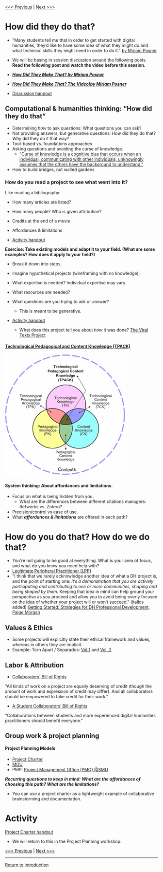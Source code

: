 
[<<< Previous](DH.md) | [Next >>>](continue.md) 

# How did they do that? 

* "Many students tell me that in order to get started with digital humanities, they’d like to have some idea of what they might do and what technical skills they might need in order to do it." [by Miriam Posner](http://miriamposner.com/blog/how-did-they-make-that/)

* We will be basing in session discussion around the following posts. **Read the following post and watch the video before this session.**
* ***[How Did They Make That? by Miriam Posner](https://miriamposner.com/blog/how-did-they-make-that/)***
*  ***[How Did They Make That? The Video!by Miriam Posner](http://miriamposner.com/blog/how-did-they-make-that-the-video/)*** 
* [Discussion handout](https://github.com/SouthernMethodistUniversity/intro/blob/master/sections/how-handout.pdf)


## Computational & humanities thinking: “How did they do that”
* Determining *how* to ask questions: What questions you can ask?
* Not providing answers, but generative questions: *How* did they do that? *Why* did they do it that way? 
* Tool-based vs. foundations approaches
* Asking questions and avoiding the curse of knowledge. 
    * ["Curse of knowledge is a cognitive bias that occurs when an individual, communicating with other individuals, unknowingly assumes that the others have the background to understand."](https://en.wikipedia.org/wiki/Curse_of_knowledge)
* How to build bridges, not walled gardens 

### How do you read a project to see what went into it?
Like reading a bibliography:
* How many articles are listed? 
* How many people? Who is given attribution? 	
* Credits at the end of a movie 
* Affordances & limitations 

* [Activity handout](https://github.com/SouthernMethodistUniversity/intro/blob/master/sections/evaluate_handout.pdf)

**Exercise: Take existing models and adapt it to your field. (What are some examples? How does it apply to your field?)**

* Break it down into steps.
* Imagine hypothetical projects (wireframing with no knowledge).
* What expertise is needed? Individual expertise may vary.
* What resources are needed?
* What questions are you trying to ask or answer?
    * This is meant to be generative.
    
 * [Activity handout](https://github.com/SouthernMethodistUniversity/intro/blob/master/sections/evaluate_handout.pdf)
      * What does this project tell you about *how* it was done? [The Viral Texts Project](https://viraltexts.org/)

#### **[Technological Pedagogical and Content Knowledge (TPACK)](http://cristurple.blogspot.com/p/tpack.html)**

[![tasks](https://github.com/DHRISMU/intro/blob/master/images/tpack.jpg)](http://cristurple.blogspot.com/p/tpack.html)

#### System thinking: About affordances and limitations.
* Focus on what is being hidden from you.
    * What are the differences between different citations managers: Refworks vs. Zotero?
* Precision/control vs ease of use.
* What ***affordances & limitations*** are offered in each path?

# How do you do that? How do we do that?
* You're not going to be good at everything. What is your area of focus, and what do you know you need help with?
* [Legitimate Peripheral Practitioner (LPP)](https://en.wikipedia.org/wiki/Legitimate_peripheral_participation) 
* "I think that we rarely acknowledge another idea of what a DH project is, and the point of starting one: *it’s a demonstration that you are actively participating and contributing to one or more communities, shaping and being shaped by them.* Keeping that idea in mind can help ground your perspective as you proceed and allow you to avoid being overly focused on the idea of whether your project will or won’t succeed." (italics added) [Getting Started: Strategies for DH Professional Development, Paige Morgan ](http://blog.paigemorgan.net/articles/20/getting-started.html)

## Values & Ethics
* Some projects will explicitly state their ethical framework and values, whereas in others they are implicit. 
* Example: Torn Apart / Separados: [Vol 1](http://xpmethod.columbia.edu/torn-apart/volume/1/) and [Vol. 2](http://xpmethod.columbia.edu/torn-apart/volume/2/index)  

## Labor & Attribution 
* [Collaborators’ Bill of Rights](http://mcpress.media-commons.org/offthetracks/part-one-models-for-collaboration-career-paths-acquiring-institutional-support-and-transformation-in-the-field/a-collaboration/collaborators%E2%80%99-bill-of-rights/)

"All kinds of work on a project are equally deserving of credit (though the amount of work and expression of credit may differ). And all collaborators should be empowered to take credit for their work." 

* [A Student Collaborators’ Bill of Rights](https://humtech.ucla.edu/news/a-student-collaborators-bill-of-rights/)

"Collaborations between students and more experienced digital humanities practitioners should benefit everyone." 

## Group work & project planning

#### Project Planning Models 

* [Project Charter](https://stewartvarner.com/2014/05/project-charter/) 
* [MOU](https://rc.library.uta.edu/uta-ir/handle/10106/25646)
* PMP: [Project Management Office (PMO) @SMU](https://www.smu.edu/OIT/Governance)

***Recurring questions to keep in mind: What are the affordances of choosing this path? What are the limitations?*** 

* You can use a project charter as a lightweight example of collaborative brainstorming and documentation.

# Activity
[Project Charter handout](https://github.com/SouthernMethodistUniversity/intro/blob/master/sections/charters-handout.pdf)
* We will return to this in the Project Planning workshop. 
  

[<<< Previous](DH.md) | [Next >>>](continue.md) 

----
[Return to introduction](https://github.com/SouthernMethodistUniversity/intro)

